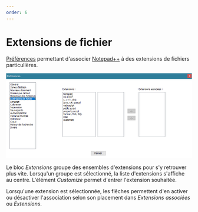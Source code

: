 ```yaml
---
order: 6
---
```


# Extensions de fichier

[Préférences](../preferences.md) permettant d'associer [Notepad++](../notepad++.md) à des extensions de fichiers particulières.

![Interface](./images/npp_settings_ext.png)

Le bloc *Extensions* groupe des ensembles d'extensions pour s'y retrouver plus vite. Lorsqu'un groupe est sélectionné, la liste d'extensions s'affiche au centre. L'élément *Customize* permet d'entrer l'extension souhaitée.

Lorsqu'une extension est sélectionnée, les flêches permettent d'en activer ou désactiver l'association selon son placement dans *Extensions associées* ou *Extensions*.